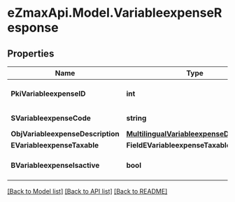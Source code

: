 
# eZmaxApi.Model.VariableexpenseResponse

## Properties

Name | Type | Description | Notes
------------ | ------------- | ------------- | -------------
**PkiVariableexpenseID** | **int** | The unique ID of the Variableexpense | 
**SVariableexpenseCode** | **string** | The code of the Variableexpense | [optional] 
**ObjVariableexpenseDescription** | [**MultilingualVariableexpenseDescription**](MultilingualVariableexpenseDescription.md) |  | 
**EVariableexpenseTaxable** | **FieldEVariableexpenseTaxable** |  | [optional] 
**BVariableexpenseIsactive** | **bool** | Whether the variableexpense is active or not | [optional] 

[[Back to Model list]](../README.md#documentation-for-models)
[[Back to API list]](../README.md#documentation-for-api-endpoints)
[[Back to README]](../README.md)

